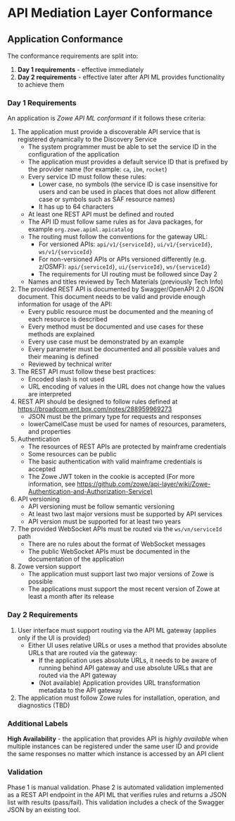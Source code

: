 # API Mediation Layer Conformance

## Application Conformance

The conformance requirements are split into:

1. **Day 1 requirements** - effective immediately
2. **Day 2 requirements** - effective later after API ML provides functionality to achieve them

### Day 1 Requirements

An application is *Zowe API ML conformant* if it follows these criteria:

1. The application must provide a discoverable API service that is registered dynamically to the Discovery Service
   - The system programmer must be able to set the service ID in the configuration of the application
   - The application must provides a default service ID that is prefixed by the provider name (for example: `ca`, `ibm`, `rocket`)
   - Every service ID must follow these rules:
     - Lower case, no symbols (the service ID is case insensitive for users and can be used in places that does not allow different case or symbols such as SAF resource names)
     - It has up to 64 characters
   - At least one REST API must be defined and routed
   - The API ID must follow same rules as for Java packages, for example `org.zowe.apiml.apicatalog`
   - The routing must follow the conventions for the gateway URL:
     - For versioned APIs: `api/v1/{serviceId}`, `ui/v1/{serviceId}`, `ws/v1/{serviceId}`
     - For non-versioned APIs or APIs versioned differently (e.g. z/OSMF): `api/{serviceId}`, `ui/{serviceId}`, `ws/{serviceId}`
     - The requirements for UI routing must be followed since Day 2
   - Names and titles reviewed by Tech Materials (previously Tech Info)
2. The provided REST API is documented by Swagger/OpenAPI 2.0 JSON document. This document needs to be valid and provide enough information for usage of the API:
   - Every public resource must be documented and the meaning of each resource is described
   - Every method must be documented and use cases for these methods are explained
   - Every use case must be demonstrated by an example
   - Every parameter must be documented and all possible values and their meaning is defined
   - Reviewed by technical writer     
3. The REST API must follow these best practices:
   - Encoded slash is not used
   - URL encoding of values in the URL does not change how the values are interpreted
4. REST API should be designed to follow rules defined at <https://broadcom.ent.box.com/notes/288959969273>
   - JSON must be the primary type for requests and responses
   - lowerCamelCase must be used for names of resources, parameters, and properties
5. Authentication
   - The resources of REST APIs are protected by mainframe credentials
   - Some resources can be public
   - The basic authentication with valid mainframe credentials is accepted
   - The Zowe JWT token in the cookie is accepted (For more information, see <https://github.com/zowe/api-layer/wiki/Zowe-Authentication-and-Authorization-Service)>
6. API versioning
   - API versioning must be follow semantic versioning
   - At least two last major versions must be supported by API services
   - API version must be supported for at least two years
7. The provided WebSocket APIs must be routed via the `ws/vn/serviceId` path
   - There are no rules about the format of WebSocket messages
   - The public WebSocket APIs must be documented in the documentation of the application
8. Zowe version support
   - The application must support last two major versions of Zowe is possible
   - The applications must support the most recent version of Zowe at least a month after its release
  
### Day 2 Requirements

1. User interface must support routing via the API ML gateway (applies only if the UI is provided)
   - Either UI uses relative URLs or uses a method that provides absolute URLs that are routed via the gateway:
     - If the application uses absolute URLs, it needs to be aware of running behind API gateway and use absolute URLs that are routed via the API gateway
     - (Not available) Application provides URL transformation metadata to the API gateway
2. The application must follow Zowe rules for installation, operation, and diagnostics (TBD)

### Additional Labels

**High Availability** - the application that provides API is *highly available* when multiple instances can be registered under the same user ID and provide the same responses no matter which instance is accessed by an API client

### Validation

Phase 1 is manual validation. Phase 2 is automated validation implemented as a REST API endpoint in the API ML that verifies rules and returns a JSON list with results (pass/fail). This validation includes a check of the Swagger JSON by an existing tool.
